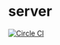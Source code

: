 # server
[![Circle CI](https://circleci.com/gh/Liron22/server.svg?style=svg)](https://circleci.com/gh/Liron22/server)
